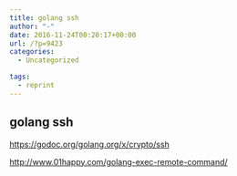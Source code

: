 ```yaml
---
title: golang ssh
author: "-"
date: 2016-11-24T00:20:17+00:00
url: /?p=9423
categories:
  - Uncategorized

tags:
  - reprint
---
```

## golang ssh
https://godoc.org/golang.org/x/crypto/ssh
  
http://www.01happy.com/golang-exec-remote-command/